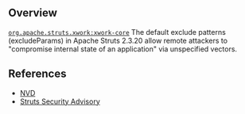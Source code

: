 ## Overview
[`org.apache.struts.xwork:xwork-core`](http://search.maven.org/#search%7Cga%7C1%7Ca%3A%22xwork-core%22)
The default exclude patterns (excludeParams) in Apache Struts 2.3.20 allow remote attackers to "compromise internal state of an application" via unspecified vectors.

## References
- [NVD](https://web.nvd.nist.gov/view/vuln/detail?vulnId=CVE-2015-1831)
- [Struts Security Advisory](https://struts.apache.org/docs/s2-024.html)
